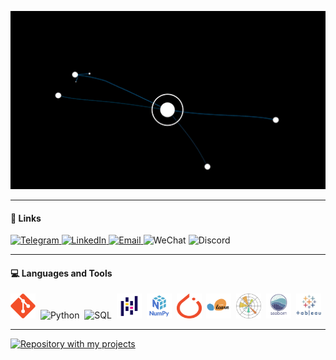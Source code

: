 
<p align="center">
  <img src="https://github.com/dkalenov/dkalenov/raw/main/assets/github.gif" alt="Hi👋 I'm Dmitrii, a data scientist" width="1000" height="285">
</p>

---
#### :link: Links

<div id="badges">
  <a href="https://t.me/KDR_98" class="badge">
    <img src="https://img.shields.io/badge/-@KDR__98-2CA5E0?style=flat-square&amp;logo=Telegram&amp;logoColor=white" alt="Telegram">
  </a>
  <a href="https://www.linkedin.com/in/dmitrii-kalenov" class="badge">
    <img src="https://img.shields.io/badge/-dmitrii--kalenov-0077B5?style=flat-square&amp;logo=LinkedIn&amp;logoColor=white" alt="LinkedIn">
  </a>
  <a href="mailto:drkalenov@gmail.com" class="badge">
    <img src="https://img.shields.io/badge/-drkalenov@gmail.com-D14836?style=flat-square&amp;logo=Gmail&amp;logoColor=white" alt="Email">
  </a>
  <span class="badge">
    <img src="https://img.shields.io/badge/-kalyonovdr-7BB32E?style=flat-square&amp;logo=WeChat&amp;logoColor=white" alt="WeChat">
  </span>
  <span class="badge">
    <img src="https://img.shields.io/badge/-dmitrykalyonov-7289DA?style=flat-square&amp;logo=Discord&amp;logoColor=white" alt="Discord">
  </span>
</div>


---

#### 💻 Languages and Tools

<div>
  <img src="https://github.com/devicons/devicon/blob/master/icons/git/git-original.svg" title="Git" alt="git" width="40" height="40"/>&nbsp
  <img src="https://cdn-icons-png.flaticon.com/128/5968/5968350.png" title="Python" alt="Python" width="40" height="40"/>&nbsp
  <img src="https://cdn-icons-png.flaticon.com/128/5815/5815809.png" title="SQL" alt="SQL" width="40" height="40"/>&nbsp
  <img src="https://github.com/dkalenov/dkalenov/raw/main/assets/Pandas_logo.png" title="Pandas" alt="Pandas" width="40" height="40"/>&nbsp
  <img src="https://github.com/dkalenov/dkalenov/raw/main/assets/numpy_logo.png" title="NumPy" alt="NumPy" width="40" height="40"/>&nbsp
  <img src="https://github.com/dkalenov/dkalenov/raw/main/assets/PyTorch_logo.png" title="PyTorch" alt="PyTorch" width="40" height="40"/>&nbsp
  <img src="https://github.com/dkalenov/dkalenov/raw/main/assets/Scikit-learn_logo.png" title="Scikit-learn" alt="Scikit-learn" width="40" height="40"/>&nbsp
  <img src="https://github.com/dkalenov/dkalenov/raw/main/assets/matplotlib_logo.svg.png" title="Matplotlib" alt="Matplotlib" width="40" height="40"/>&nbsp
  <img src="https://github.com/dkalenov/dkalenov/raw/main/assets/Seaborn_logo.png" title="Seaborn" alt="Seaborn" width="40" height="40"/>&nbsp
  <img src="https://github.com/dkalenov/dkalenov/raw/main/assets/Tableau_logo.png" title="Tableau" alt="Tableau" width="40" height="40"/>&nbsp
</div>

---
<a href="https://github.com/dkalenov/MyProjects/blob/main/README.md">
  <img src="https://img.shields.io/badge/-MyProjects-black?style=flat&logo=github&labelColor=black" alt="Repository with my projects">
</a>


<!--
**dkalenov/dkalenov** is a ✨ _special_ ✨ repository because its `README.md` (this file) appears on your GitHub profile.

Here are some ideas to get you started:

- 🔭 I’m currently working on ...
- 🌱 I’m currently learning ...
- 👯 I’m looking to collaborate on ...
- 🤔 I’m looking for help with ...
- 💬 Ask me about ...
- 📫 How to reach me: ...
- 😄 Pronouns: ...
- ⚡ Fun fact: ...
-->
